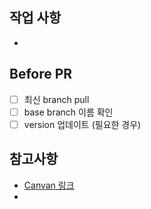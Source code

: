 ## 작업 사항
- 

## Before PR
- [ ] 최신 branch pull
- [ ] base branch 이름 확인
- [ ] version 업데이트 (필요한 경우)

## 참고사항
- [Canvan 링크]()
- 
